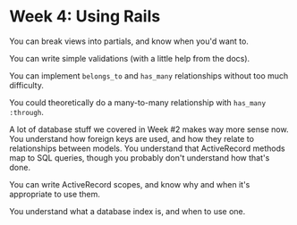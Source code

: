 # Week 4: Using Rails

You can break views into partials, and know when you'd want to.

You can write simple validations (with a little help from the
docs).

You can implement `belongs_to` and `has_many` relationships
without too much difficulty.

You could theoretically do a many-to-many relationship with
`has_many :through`.

A lot of database stuff we covered in Week #2 makes way more sense
now. You understand how foreign keys are used, and how they relate to
relationships between models. You understand that ActiveRecord methods
map to SQL queries, though you probably don't understand how that's
done.

You can write ActiveRecord scopes, and know why and when it's
appropriate to use them.

You understand what a database index is, and when to use one.
